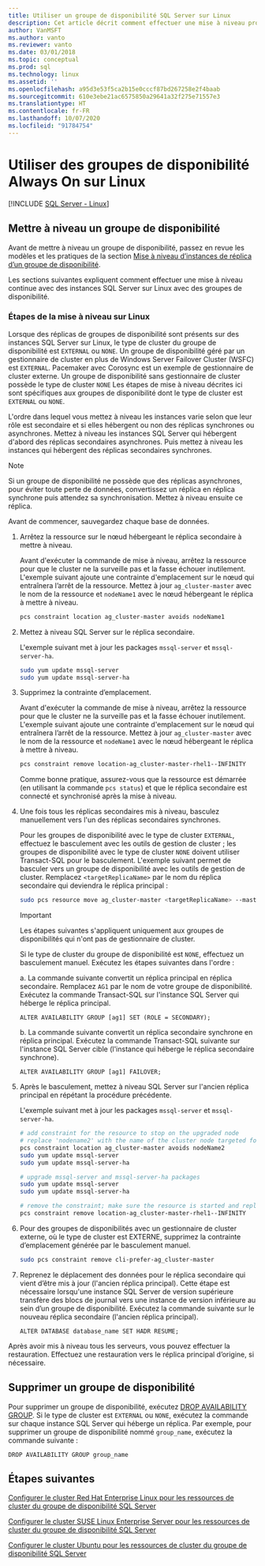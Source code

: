 ```yaml
---
title: Utiliser un groupe de disponibilité SQL Server sur Linux
description: Cet article décrit comment effectuer une mise à niveau propagée avec des instances SQL Server sur Linux qui utilisent des groupes de disponibilité. Avant de commencer la mise à niveau, prenez connaissance des bonnes pratiques à suivre.
author: VanMSFT
ms.author: vanto
ms.reviewer: vanto
ms.date: 03/01/2018
ms.topic: conceptual
ms.prod: sql
ms.technology: linux
ms.assetid: ''
ms.openlocfilehash: a95d3e53f5ca2b15e0cccf87bd267258e2f4baab
ms.sourcegitcommit: 610e3ebe21ac6575850a29641a32f275e71557e3
ms.translationtype: HT
ms.contentlocale: fr-FR
ms.lasthandoff: 10/07/2020
ms.locfileid: "91784754"
---
```

# <a name="operate-always-on-availability-groups-on-linux"></a>Utiliser des groupes de disponibilité Always On sur Linux

[!INCLUDE [SQL Server - Linux](../includes/applies-to-version/sql-linux.md)]

## <a name="upgrade-availability-group"></a>Mettre à niveau un groupe de disponibilité

Avant de mettre à niveau un groupe de disponibilité, passez en revue les modèles et les pratiques de la section [Mise à niveau d’instances de réplica d’un groupe de disponibilité](../database-engine/availability-groups/windows/upgrading-always-on-availability-group-replica-instances.md).

Les sections suivantes expliquent comment effectuer une mise à niveau continue avec des instances SQL Server sur Linux avec des groupes de disponibilité. 

### <a name="upgrade-steps-on-linux"></a>Étapes de la mise à niveau sur Linux

Lorsque des réplicas de groupes de disponibilité sont présents sur des instances SQL Server sur Linux, le type de cluster du groupe de disponibilité est `EXTERNAL` ou `NONE`. Un groupe de disponibilité géré par un gestionnaire de cluster en plus de Windows Server Failover Cluster (WSFC) est `EXTERNAL`. Pacemaker avec Corosync est un exemple de gestionnaire de cluster externe. Un groupe de disponibilité sans gestionnaire de cluster possède le type de cluster `NONE` Les étapes de mise à niveau décrites ici sont spécifiques aux groupes de disponibilité dont le type de cluster est `EXTERNAL` ou `NONE`.

L'ordre dans lequel vous mettez à niveau les instances varie selon que leur rôle est secondaire et si elles hébergent ou non des réplicas synchrones ou asynchrones. Mettez à niveau les instances SQL Server qui hébergent d'abord des réplicas secondaires asynchrones. Puis mettez à niveau les instances qui hébergent des réplicas secondaires synchrones. 

   >[!NOTE]
   >Si un groupe de disponibilité ne possède que des réplicas asynchrones, pour éviter toute perte de données, convertissez un réplica en réplica synchrone puis attendez sa synchronisation. Mettez à niveau ensuite ce réplica.
   
Avant de commencer, sauvegardez chaque base de données.

1. Arrêtez la ressource sur le nœud hébergeant le réplica secondaire à mettre à niveau.
   
   Avant d'exécuter la commande de mise à niveau, arrêtez la ressource pour que le cluster ne la surveille pas et la fasse échouer inutilement. L'exemple suivant ajoute une contrainte d'emplacement sur le nœud qui entraînera l’arrêt de la ressource. Mettez à jour `ag_cluster-master` avec le nom de la ressource et `nodeName1` avec le nœud hébergeant le réplica à mettre à niveau.

   ```bash
   pcs constraint location ag_cluster-master avoids nodeName1
   ```

1. Mettez à niveau SQL Server sur le réplica secondaire.

   L'exemple suivant met à jour les packages `mssql-server` et `mssql-server-ha`.

   ```bash
   sudo yum update mssql-server
   sudo yum update mssql-server-ha
   ```
1. Supprimez la contrainte d’emplacement.

   Avant d'exécuter la commande de mise à niveau, arrêtez la ressource pour que le cluster ne la surveille pas et la fasse échouer inutilement. L'exemple suivant ajoute une contrainte d'emplacement sur le nœud qui entraînera l’arrêt de la ressource. Mettez à jour `ag_cluster-master` avec le nom de la ressource et `nodeName1` avec le nœud hébergeant le réplica à mettre à niveau.

   ```bash
   pcs constraint remove location-ag_cluster-master-rhel1--INFINITY
   ```
   Comme bonne pratique, assurez-vous que la ressource est démarrée (en utilisant la commande `pcs status`) et que le réplica secondaire est connecté et synchronisé après la mise à niveau.

1. Une fois tous les réplicas secondaires mis à niveau, basculez manuellement vers l'un des réplicas secondaires synchrones.

   Pour les groupes de disponibilité avec le type de cluster `EXTERNAL`, effectuez le basculement avec les outils de gestion de cluster ; les groupes de disponibilité avec le type de cluster `NONE` doivent utiliser Transact-SQL pour le basculement. 
   L'exemple suivant permet de basculer vers un groupe de disponibilité avec les outils de gestion de cluster. Remplacez `<targetReplicaName>` par le nom du réplica secondaire qui deviendra le réplica principal :

   ```bash
   sudo pcs resource move ag_cluster-master <targetReplicaName> --master  
   ``` 
   
   >[!IMPORTANT]
   >Les étapes suivantes s'appliquent uniquement aux groupes de disponibilités qui n'ont pas de gestionnaire de cluster.

   Si le type de cluster du groupe de disponibilité est `NONE`, effectuez un basculement manuel. Exécutez les étapes suivantes dans l'ordre :

      a. La commande suivante convertit un réplica principal en réplica secondaire. Remplacez `AG1` par le nom de votre groupe de disponibilité. Exécutez la commande Transact-SQL sur l'instance SQL Server qui héberge le réplica principal.

      ```transact-sql
      ALTER AVAILABILITY GROUP [ag1] SET (ROLE = SECONDARY);
      ```

      b. La commande suivante convertit un réplica secondaire synchrone en réplica principal. Exécutez la commande Transact-SQL suivante sur l'instance SQL Server cible (l'instance qui héberge le réplica secondaire synchrone).

      ```transact-sql
      ALTER AVAILABILITY GROUP [ag1] FAILOVER;
      ```

1. Après le basculement, mettez à niveau SQL Server sur l'ancien réplica principal en répétant la procédure précédente.

   L'exemple suivant met à jour les packages `mssql-server` et `mssql-server-ha`.

   ```bash
   # add constraint for the resource to stop on the upgraded node
   # replace 'nodename2' with the name of the cluster node targeted for upgrade
   pcs constraint location ag_cluster-master avoids nodeName2
   sudo yum update mssql-server
   sudo yum update mssql-server-ha
   ```
   
   ```bash
   # upgrade mssql-server and mssql-server-ha packages
   sudo yum update mssql-server
   sudo yum update mssql-server-ha
   ```

   ```bash
   # remove the constraint; make sure the resource is started and replica is connected and synchronized
   pcs constraint remove location-ag_cluster-master-rhel1--INFINITY
   ```

1. Pour des groupes de disponibilités avec un gestionnaire de cluster externe, où le type de cluster est EXTERNE, supprimez la contrainte d’emplacement générée par le basculement manuel. 

   ```bash
   sudo pcs constraint remove cli-prefer-ag_cluster-master  
   ```

1. Reprenez le déplacement des données pour le réplica secondaire qui vient d’être mis à jour (l'ancien réplica principal). Cette étape est nécessaire lorsqu'une instance SQL Server de version supérieure transfère des blocs de journal vers une instance de version inférieure au sein d’un groupe de disponibilité. Exécutez la commande suivante sur le nouveau réplica secondaire (l'ancien réplica principal).

   ```transact-sql
   ALTER DATABASE database_name SET HADR RESUME;
   ```

Après avoir mis à niveau tous les serveurs, vous pouvez effectuer la restauration. Effectuez une restauration vers le réplica principal d’origine, si nécessaire. 

## <a name="drop-an-availability-group"></a>Supprimer un groupe de disponibilité

Pour supprimer un groupe de disponibilité, exécutez [DROP AVAILABILITY GROUP](../t-sql/statements/drop-availability-group-transact-sql.md). Si le type de cluster est `EXTERNAL` ou `NONE`, exécutez la commande sur chaque instance SQL Server qui héberge un réplica. Par exemple, pour supprimer un groupe de disponibilité nommé `group_name`, exécutez la commande suivante :

   ```transact-sql
   DROP AVAILABILITY GROUP group_name
   ```
 

## <a name="next-steps"></a>Étapes suivantes

[Configurer le cluster Red Hat Enterprise Linux pour les ressources de cluster du groupe de disponibilité SQL Server](sql-server-linux-availability-group-cluster-rhel.md)

[Configurer le cluster SUSE Linux Enterprise Server pour les ressources de cluster du groupe de disponibilité SQL Server](sql-server-linux-availability-group-cluster-sles.md)

[Configurer le cluster Ubuntu pour les ressources de cluster du groupe de disponibilité SQL Server](sql-server-linux-availability-group-cluster-ubuntu.md)

